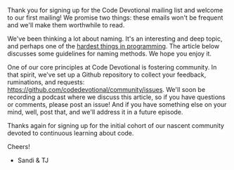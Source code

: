 Thank you for signing up for the Code Devotional mailing list and welcome to our first mailing! We promise two things: these emails won't be frequent and we'll make them worthwhile to read.

We've been thinking a lot about naming. It's an interesting and deep topic, and perhaps one of the [hardest things in programming](https://martinfowler.com/bliki/TwoHardThings.html). The article below discusses some guidelines for naming methods. We hope you enjoy it.

One of our core principles at Code Devotional is fostering community. In that spirit, we've set up a Github repository to collect your feedback, ruminations, and requests: https://github.com/codedevotional/community/issues. We'll soon be recording a podcast where we discuss this article, so if you have questions or comments, please post an issue! And if you have something else on your mind, well, post that, and we'll address it in a future episode.

Thanks again for signing up for the initial cohort of our nascent community devoted to continuous learning about code.

Cheers!

- Sandi & TJ
